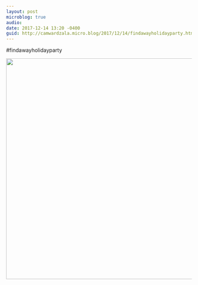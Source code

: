 ```yaml
---
layout: post
microblog: true
audio: 
date: 2017-12-14 13:20 -0400
guid: http://camwardzala.micro.blog/2017/12/14/findawayholidayparty.html
---
```

#findawayholidayparty

<img src="http://camwardzala.com/uploads/2018/99972a1a39.jpg" width="600" height="600" />
